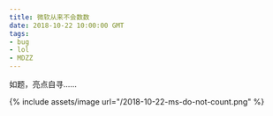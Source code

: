 ```yaml
---
title: 微软从来不会数数
date: 2018-10-22 10:00:00 GMT
tags:
- bug
- lol
- MDZZ
---
```


如题，亮点自寻……

{% include assets/image url="/2018-10-22-ms-do-not-count.png" %}
